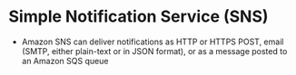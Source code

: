 # Simple Notification Service (SNS)

- Amazon SNS can deliver notifications as HTTP or HTTPS POST, email (SMTP, either plain-text or in JSON format), or as a message posted to an Amazon SQS queue